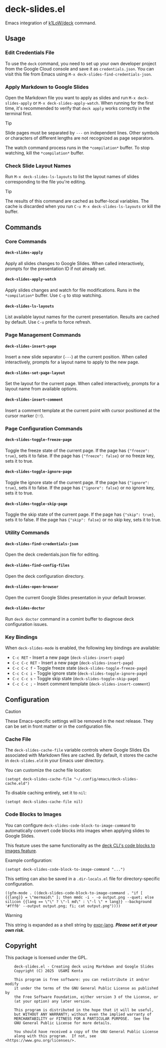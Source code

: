 # deck-slides.el

Emacs integration of [k1LoW/deck] command.

## Usage

### Edit Credentials File

To use the `deck` command, you need to set up your own developer project from the Google Cloud console and save it as `credentials.json`. You can visit this file from Emacs using `M-x deck-slides-find-credentials-json`.

### Apply Markdown to Google Slides

Open the Markdown file you want to apply as slides and run `M-x deck-slides-apply` or `M-x deck-slides-apply-watch`. When running for the first time, it's recommended to verify that `deck apply` works correctly in the terminal first.

> [!TIP]
> Slide pages must be separated by `---` on independent lines. Other symbols or characters of different lengths are not recognized as page separators.

The watch command process runs in the `*compilation*` buffer. To stop watching, kill the `*compilation*` buffer.

### Check Slide Layout Names

Run `M-x deck-slides-ls-layouts` to list the layout names of slides corresponding to the file you're editing.

> [!TIP]
> The results of this command are cached as buffer-local variables. The cache is discarded when you run `C-u M-x deck-slides-ls-layouts` or kill the buffer.

## Commands

### Core Commands

#### `deck-slides-apply`
Apply all slides changes to Google Slides. When called interactively, prompts for the presentation ID if not already set.

#### `deck-slides-apply-watch`
Apply slides changes and watch for file modifications. Runs in the `*compilation*` buffer. Use `C-g` to stop watching.

#### `deck-slides-ls-layouts`
List available layout names for the current presentation. Results are cached by default. Use `C-u` prefix to force refresh.

### Page Management Commands

#### `deck-slides-insert-page`
Insert a new slide separator (`---`) at the current position. When called interactively, prompts for a layout name to apply to the new page.

#### `deck-slides-set-page-layout`
Set the layout for the current page. When called interactively, prompts for a layout name from available options.

#### `deck-slides-insert-comment`
Insert a comment template at the current point with cursor positioned at the cursor marker (`!!`).

### Page Configuration Commands

#### `deck-slides-toggle-freeze-page`
Toggle the freeze state of the current page. If the page has `{"freeze": true}`, sets it to false. If the page has `{"freeze": false}` or no freeze key, sets it to true.

#### `deck-slides-toggle-ignore-page`
Toggle the ignore state of the current page. If the page has `{"ignore": true}`, sets it to false. If the page has `{"ignore": false}` or no ignore key, sets it to true.

#### `deck-slides-toggle-skip-page`
Toggle the skip state of the current page. If the page has `{"skip": true}`, sets it to false. If the page has `{"skip": false}` or no skip key, sets it to true.

### Utility Commands

#### `deck-slides-find-credentials-json`
Open the deck credentials.json file for editing.

#### `deck-slides-find-config-files`
Open the deck configuration directory.

#### `deck-slides-open-browser`
Open the current Google Slides presentation in your default browser.

#### `deck-slides-doctor`
Run `deck doctor` command in a comint buffer to diagnose deck configuration issues.

### Key Bindings

When `deck-slides-mode` is enabled, the following key bindings are available:

- `C-c RET` - Insert a new page (`deck-slides-insert-page`)
- `C-c C-c RET` - Insert a new page (`deck-slides-insert-page`)
- `C-c C-c f` - Toggle freeze state (`deck-slides-toggle-freeze-page`)
- `C-c C-c i` - Toggle ignore state (`deck-slides-toggle-ignore-page`)
- `C-c C-c s` - Toggle skip state (`deck-slides-toggle-skip-page`)
- `C-c C-c ;` - Insert comment template (`deck-slides-insert-comment`)


## Configuration

> [!CAUTION]
> These Emacs-specific settings will be removed in the next release.
> They can be set in front matter or in the configuration file.

### Cache File

The `deck-slides-cache-file` variable controls where Google Slides IDs associated with Markdown files are cached. By default, it stores the cache in `deck-slides.eld` in your Emacs user directory.

You can customize the cache file location:

```elisp
(setopt deck-slides-cache-file "~/.config/emacs/deck-slides-cache.eld")
```

To disable caching entirely, set it to `nil`:

```elisp
(setopt deck-slides-cache-file nil)
```

### Code Blocks to Images

You can configure `deck-slides-code-block-to-image-command` to automatically convert code blocks into images when applying slides to Google Slides.

This feature uses the same functionality as the [deck CLI's code blocks to images feature](https://github.com/k1LoW/deck?tab=readme-ov-file#code-blocks-to-images).

Example configuration:

```elisp
(setopt deck-slides-code-block-to-image-command "...")
```

This setting can also be saved in a `.dir-locals.el` file for directory-specific configuration.

```elisp
((gfm-mode . ((deck-slides-code-block-to-image-command . "if [ {{lang}} = \"mermaid\" ]; then mmdc -i - -o output.png --quet; else silicon {{lang == \"\" ? \"-l md\" : \"-l \" + lang}} --background '#fff0' --output output.png; fi; cat output.png"))))
```

> [!WARNING]
> This string is expanded as a shell string by [expr-lang](https://expr-lang.org/).  ***Please set it at your own risk.***

## Copyright

This package is licensed under the GPL.

        deck-slides.el - Creating deck using Markdown and Google Slides
        Copyright (C) 2025  USAMI Kenta

        This program is free software: you can redistribute it and/or modify
        it under the terms of the GNU General Public License as published by
        the Free Software Foundation, either version 3 of the License, or
        (at your option) any later version.

        This program is distributed in the hope that it will be useful,
        but WITHOUT ANY WARRANTY; without even the implied warranty of
        MERCHANTABILITY or FITNESS FOR A PARTICULAR PURPOSE.  See the
        GNU General Public License for more details.

        You should have received a copy of the GNU General Public License
        along with this program.  If not, see <https://www.gnu.org/licenses/>.

[k1LoW/deck]: https://github.com/k1LoW/deck

